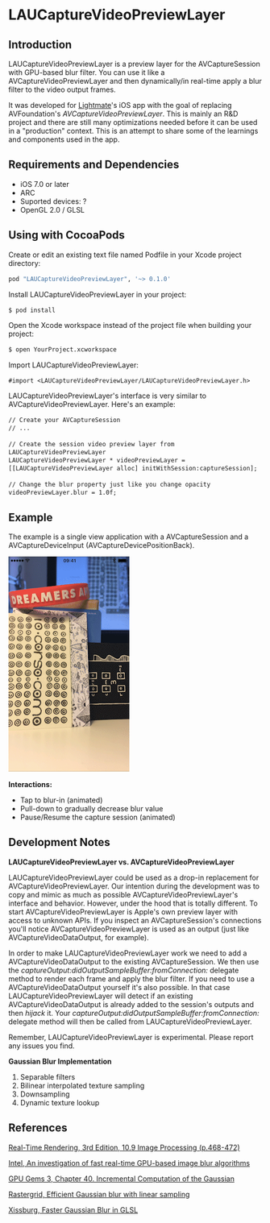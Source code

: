 # LAUCaptureVideoPreviewLayer

## Introduction

LAUCaptureVideoPreviewLayer is a preview layer for the AVCaptureSession with GPU-based blur filter. You can use it like a AVCaptureVideoPreviewLayer and then dynamically/in real-time apply a blur filter to the video output frames.

It was developed for [Lightmate](https://lightmate.app/ "Lightmate")'s iOS app with the goal of replacing AVFoundation's *AVCaptureVideoPreviewLayer*. This is mainly an R&D project and there are still many optimizations needed before it can be used in a "production" context. This is an attempt to share some of the learnings and components used in the app.

## Requirements and Dependencies

* iOS 7.0 or later
* ARC
* Suported devices: ?
* OpenGL 2.0 / GLSL

## Using with CocoaPods

Create or edit an existing text file named Podfile in your Xcode project directory:

```ruby
pod "LAUCaptureVideoPreviewLayer", '~> 0.1.0'
```

Install LAUCaptureVideoPreviewLayer in your project:

```bash
$ pod install
```

Open the Xcode workspace instead of the project file when building your project:

```bash
$ open YourProject.xcworkspace
```

Import LAUCaptureVideoPreviewLayer:

```obj-c
#import <LAUCaptureVideoPreviewLayer/LAUCaptureVideoPreviewLayer.h>
```

LAUCaptureVideoPreviewLayer's interface is very similar to AVCaptureVideoPreviewLayer. Here's an example:

```obj-c
// Create your AVCaptureSession
// ...

// Create the session video preview layer from LAUCaptureVideoPreviewLayer
LAUCaptureVideoPreviewLayer * videoPreviewLayer = [[LAUCaptureVideoPreviewLayer alloc] initWithSession:captureSession];

// Change the blur property just like you change opacity
videoPreviewLayer.blur = 1.0f;
```

## Example

The example is a single view application with a AVCaptureSession and a AVCaptureDeviceInput (AVCaptureDevicePositionBack).

![Blur in out example](docs/figures/blur-in-out-example.gif)

__Interactions:__

* Tap to blur-in (animated)
* Pull-down to gradually decrease blur value
* Pause/Resume the capture session (animated)

## Development Notes

__LAUCaptureVideoPreviewLayer vs. AVCaptureVideoPreviewLayer__

LAUCaptureVideoPreviewLayer could be used as a drop-in replacement for AVCaptureVideoPreviewLayer. Our intention during the development was to copy and mimic as much as possible AVCaptureVideoPreviewLayer's interface and behavior. However, under the hood that is totally different. To start AVCaptureVideoPreviewLayer is Apple's own preview layer with access to unknown APIs. If you inspect an AVCaptureSession's connections you'll notice AVCaptureVideoPreviewLayer is used as an output (just like AVCaptureVideoDataOutput, for example).

In order to make LAUCaptureVideoPreviewLayer work we need to add a AVCaptureVideoDataOutput to the existing AVCaptureSession. We then use the _captureOutput:didOutputSampleBuffer:fromConnection:_ delegate method to render each frame and apply the blur filter. If you need to use a AVCaptureVideoDataOutput yourself it's also possible. In that case LAUCaptureVideoPreviewLayer will detect if an existing AVCaptureVideoDataOutput is already added to the session's outputs and then _hijack_ it. Your _captureOutput:didOutputSampleBuffer:fromConnection:_ delegate method will then be called from LAUCaptureVideoPreviewLayer.

Remember, LAUCaptureVideoPreviewLayer is experimental. Please report any issues you find.

__Gaussian Blur Implementation__

1. Separable filters
2. Bilinear interpolated texture sampling
3. Downsampling
4. Dynamic texture lookup

## References

[Real-Time Rendering, 3rd Edition, 10.9 Image Processing (p.468-472)](http://www.realtimerendering.com)

[Intel, An investigation of fast real-time GPU-based image blur algorithms](https://software.intel.com/en-us/blogs/2014/07/15/an-investigation-of-fast-real-time-gpu-based-image-blur-algorithms)

[GPU Gems 3, Chapter 40. Incremental Computation of the Gaussian](http://http.developer.nvidia.com/GPUGems3/gpugems3_ch40.html)

[Rastergrid, Efficient Gaussian blur with linear sampling](http://rastergrid.com/blog/2010/09/efficient-gaussian-blur-with-linear-sampling/)

[Xissburg, Faster Gaussian Blur in GLSL](http://xissburg.com/faster-gaussian-blur-in-glsl/)

